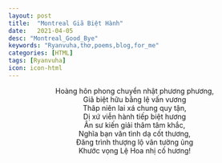 ```yaml
---
layout: post
title:  "Montreal Giã Biệt Hành"
date:   2021-04-05
desc: "Montreal_Good_Bye"
keywords: "Ryanvuha,thơ,poems,blog,for_me"
categories: [HTML]
tags: [Ryanvuha]
icon: icon-html
---
```


<center>
Hoàng hôn phong chuyển nhật phương phương, <br/>
Giã biệt hữu bằng lệ vấn vương <br/>
Thâp niên lai xá chung quy tận, <br/>
Dị xứ viễn hành tiếp biệt hương <br/>
Ân sư kiến giải thâm tâm khắc, <br/>
Nghĩa bạn văn tình dạ cốt thương, <br/>
Đăng trình thượng lộ vân tường ủng <br/>
Khước vọng Lệ Hoa nhị cố hương! <br/>
</center>
